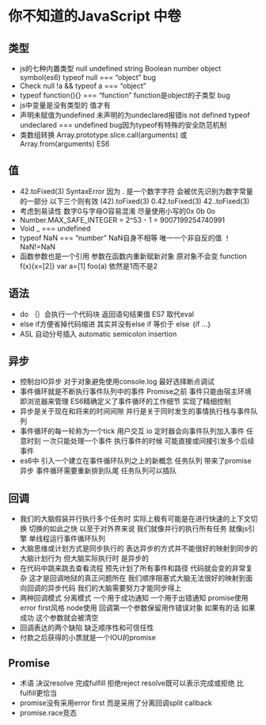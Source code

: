 # 你不知道的JavaScript 中卷

## 类型

* js的七种内置类型 null undefined string Boolean number object symbol(es6) typeof null === “object” bug
* Check null !a && typeof a === “object”
* typeof function(){} === “function” function是object的子类型 bug
* js中变量是没有类型的 值才有
* 声明未赋值为undefined 未声明的为undeclared报错is not defined typeof undeclared === undefined bug因为typeof有特殊的安全防范机制
* 类数组转换 Array.prototype.slice.call(arguments) 或 Array.from(arguments) ES6

## 值

* 42.toFixed(3) SyntaxError 因为 . 是一个数字字符 会被优先识别为数字常量的一部分 以下三个则有效 (42).toFixed(3) 0.42.toFixed(3) 42..toFixed(3)
* 考虑到易读性 数字0与字母O容易混淆 尽量使用小写的0x 0b 0o
* Number.MAX_SAFE_INTEGER = 2^53 - 1 = 9007199254740991
* Void _  === undefined
* typeof NaN === “number” NaN自身不相等 唯一一个非自反的值 ！NaN!=NaN
* 函数参数也是一个引用 参数在函数内重新赋新对象 原对象不会变 function f(x){x=[2]} var a=[1] foo(a) 依然是1而不是2

## 语法

* do ｛｝会执行一个代码块 返回语句结果值 ES7 取代eval
* else if方便省掉代码缩进 其实并没有else if 等价于 else ｛if …｝
* ASL 自动分号插入 automatic semicolon insertion 

## 异步

* 控制台IO异步 对于对象避免使用console.log 最好选择断点调试
* 事件循环就是不断执行事件队列中的事件 Promise之前 事件只能由宿主环境即浏览器来管理 ES6精确定义了事件循环的工作细节 实现了精细控制
* 异步是关于现在和将来的时间间隙 并行是关于同时发生的事情执行栈与事件队列
* 事件循环的每一轮称为一个tick 用户交互 io 定时器会向事件队列加入事件 任意时刻 一次只能处理一个事件 执行事件的时候 可能直接或间接引发多个后续事件
* es6中 引入一个建立在事件循环队列之上的新概念 任务队列 带来了promise异步 事件循环需要重新排到队尾 任务队列可以插队

## 回调

* 我们的大脑假装并行执行多个任务时 实际上极有可能是在进行快速的上下文切换 切换的如此之快 以至于对外界来说 我们就像并行的执行所有任务 就像js引擎 单线程运行事件循环队列
* 大脑思维或计划方式是同步执行的 表达异步的方式并不能很好的映射到同步的大脑计划行为 但大脑实际执行时 是异步的
* 在代码中跳来跳去查看流程 预先计划了所有事件和路径 代码就会变的非常复杂 这才是回调地狱的真正问题所在 我们顺序阻塞式大脑无法很好的映射到面向回调的异步代码 我们的大脑需要努力才能同步得上
* 两种回调模式 分离模式 一个用于成功通知 一个用于出错通知 promise使用 error first风格 node使用 回调第一个参数保留用作错误对象 如果有的话 如果成功 这个参数就会被清空
* 回调表达的两个缺陷 缺乏顺序性和可信任性
* 付款之后获得的小票就是一个IOU的promise

## Promise

* 术语 决议resolve 完成fulfill 拒绝reject resolve既可以表示完成或拒绝 比fulfill更恰当
* promise没有采用error first 而是采用了分离回调split callback
* promise.race竞态